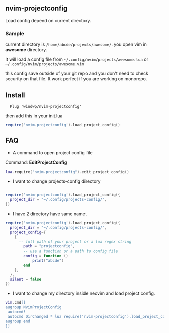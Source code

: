 ## nvim-projectconfig

Load config depend on current directory.

### Sample

current directory is `/home/abcde/projects/awesome/`.
you open vim in **awesome** directory.

It will load a config file from `~/.config/nvim/projects/awesome.lua` or `~/.config/nvim/projects/awesome.vim`

this config save outside of your git repo and you don't need to check security on that file.
It work perfect if you are working on monorepo.


## Install
``` vim
  Plug 'windwp/nvim-projectconfig'
```
then add this in your init.lua

```lua
require('nvim-projectconfig').load_project_config()
```




## FAQ
*  A command to  open project config file

Command: **EditProjectConfig**

 ``` lua
lua.require("nvim-projectconfig").edit_project_config()

```


 * I want to change projects-config directory

``` lua

require('nvim-projectconfig').load_project_config({
  project_dir = "~/.config/projects-config/",
})

```

 * I have 2 directory have same name.
 
``` lua
require('nvim-projectconfig').load_project_config({
  project_dir = "~/.config/projects-config/",
  project_config={
    {
      -- full path of your project or a lua regex string
        path = "projectconfig", 
        -- use a function or a path to config file 
        config = function ()
            print("abcde")
        end
    },
  },
  silent = false
})
```


 * I want to change my directory inside neovim and load project config.

 ``` lua
vim.cmd[[
augroup NvimProjectConfig
  autocmd!
  autocmd DirChanged * lua require('nvim-projectconfig').load_project_config()
augroup end
]]

 ```


 ```
